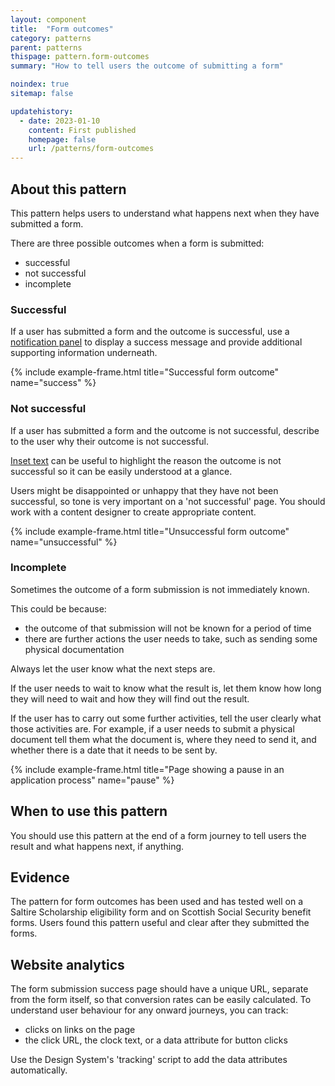 ```yaml
---
layout: component
title:  "Form outcomes"
category: patterns
parent: patterns
thispage: pattern.form-outcomes
summary: "How to tell users the outcome of submitting a form"

noindex: true
sitemap: false

updatehistory:
  - date: 2023-01-10
    content: First published
    homepage: false
    url: /patterns/form-outcomes
---
```


## About this pattern

This pattern helps users to understand what happens next when they have submitted a form.  

There are three possible outcomes when a form is submitted:
* successful
* not successful
* incomplete




### Successful

If a user has submitted a form and the outcome is successful, use a [notification panel](/components/notification-panel) to display a success message and provide additional supporting information underneath.

{% include example-frame.html title="Successful form outcome" name="success" %}




### Not successful

If a user has submitted a form and the outcome is not successful, describe to the user why their outcome is not successful.

[Inset text](/components/inset-text/) can be useful to highlight the reason the outcome is not successful so it can be easily understood at a glance.

Users might be disappointed or unhappy that they have not been successful, so tone is very important on a 'not successful' page. You should work with a content designer to create appropriate content. 

{% include example-frame.html title="Unsuccessful form outcome" name="unsuccessful" %}




### Incomplete

Sometimes the outcome of a form submission is not immediately known.

This could be because:
* the outcome of that submission will not be known for a period of time
* there are further actions the user needs to take, such as sending some physical documentation

Always let the user know what the next steps are.

If the user needs to wait to know what the result is, let them know how long they will need to wait and how they will find out the result.

If the user has to carry out some further activities, tell the user clearly what those activities are. For example, if a user needs to submit a physical document tell them what the document is, where they need to send it, and whether there is a date that it needs to be sent by.

{% include example-frame.html title="Page showing a pause in an application process" name="pause" %}




## When to use this pattern

You should use this pattern at the end of a form journey to tell users the result and what happens next, if anything.




## Evidence

The pattern for form outcomes has been used and has tested well on a Saltire Scholarship eligibility form and on Scottish Social Security benefit forms. Users found this pattern useful and clear after they submitted the forms.




## Website analytics

The form submission success page should have a unique URL, separate from the form itself, so that conversion rates can be easily calculated. To understand user behaviour for any onward journeys, you can track:
* clicks on links on the page
* the click URL, the clock text, or a data attribute for button clicks

Use the Design System's 'tracking' script to add the data attributes automatically.
